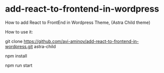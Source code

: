 # add-react-to-frontend-in-wordpress
How to add React to FrontEnd in Wordpress Theme, (Astra Child theme)


How to use it:

git clone https://github.com/avi-aminov/add-react-to-frontend-in-wordpress.git astra-child

npm install

npm run start